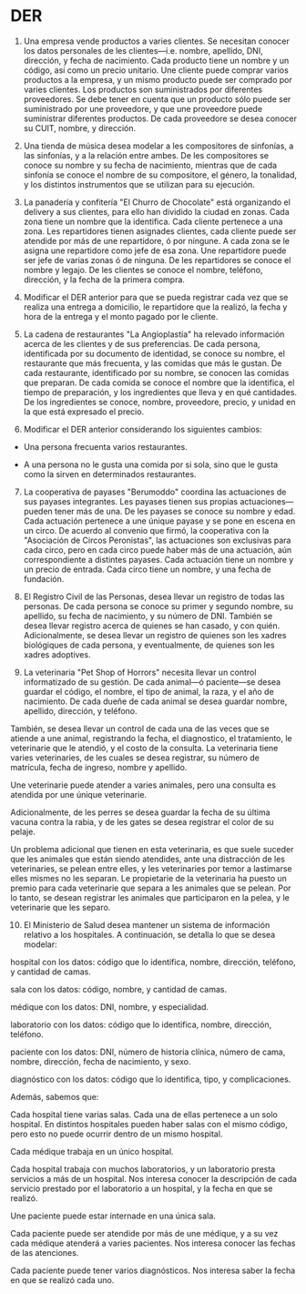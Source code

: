 # DER

1. Una empresa vende productos a varies clientes. Se necesitan conocer los datos personales de les clientes—i.e. nombre, apellido, DNI, dirección, y fecha de nacimiento. Cada producto tiene un nombre y un código, así como un precio unitario. Une cliente puede comprar varios productos a la empresa, y un mismo producto puede ser comprado por varies clientes. Los productos son suministrados por diferentes proveedores. Se debe tener en cuenta que un producto sólo puede ser suministrado por une proveedore, y que une proveedore puede suministrar diferentes productos. De cada proveedore se desea conocer su CUIT, nombre, y dirección.

2. Una tienda de música desea modelar a les compositores de sinfonías, a las sinfonías, y a la relación entre ambes. De les compositores se conoce su nombre y su fecha de nacimiento, mientras que de cada sinfonía se conoce el nombre de su compositore, el género, la tonalidad, y los distintos instrumentos que se utilizan para su ejecución.

3. La panadería y confitería "El Churro de Chocolate" está organizando el delivery a sus clientes, para ello han dividido la ciudad en zonas. Cada zona tiene un nombre que la identifica. Cada cliente pertenece a una zona. Les repartidores tienen asignades clientes, cada cliente puede ser atendide por más de une repartidore, ó por ningune. A cada zona se le asigna une repartidore como jefe de esa zona. Une repartidore puede ser jefe de varias zonas ó de ninguna. De les repartidores se conoce el nombre y legajo. De les clientes se conoce el nombre, teléfono, dirección, y la fecha de la primera compra.

4. Modificar el DER anterior para que se pueda registrar cada vez que se realiza una entrega a domicilio, le repartidore que la realizó, la fecha y hora de la entrega y el monto pagado por le cliente.

5. La cadena de restaurantes "La Angioplastía" ha relevado información acerca de les clientes y de sus preferencias. De cada persona, identificada por su documento de identidad, se conoce su nombre, el restaurante que más frecuenta, y las comidas que más le gustan. De cada restaurante, identificado por su nombre, se conocen las comidas que preparan. De cada comida se conoce el nombre que la identifica, el tiempo de preparación, y los ingredientes que lleva y en qué cantidades. De los ingredientes se conoce, nombre, proveedore, precio, y unidad en la que está expresado el precio.

6. Modificar el DER anterior considerando los siguientes cambios:

  - Una persona frecuenta varios restaurantes.

  - A una persona no le gusta una comida por si sola, sino que le gusta como la sirven en determinados restaurantes.

7. La cooperativa de payases "Berumoddo" coordina las actuaciones de sus payases integrantes. Les payases tienen sus propias actuaciones—pueden tener más de una. De les payases se conoce su nombre y edad. Cada actuación pertenece a une únique payase y se pone en escena en un circo. De acuerdo al convenio que firmó, la cooperativa con la "Asociación de Circos Peronistas", las actuaciones son exclusivas para cada circo, pero en cada circo puede haber más de una actuación, aún correspondiente a distintes payases. Cada actuación tiene un nombre y un precio de entrada. Cada circo tiene un nombre, y una fecha de fundación.

8. El Registro Civil de las Personas, desea llevar un registro de todas las personas. De cada persona se conoce su primer y segundo nombre, su apellido, su fecha de nacimiento, y su número de DNI. También se desea llevar registro acerca de quienes se han casado, y con quién. Adicionalmente, se desea llevar un registro de quienes son les xadres biológiques de cada persona, y eventualmente, de quienes son les xadres adoptives.

9. La veterinaria "Pet Shop of Horrors" necesita llevar un control informatizado de su gestión. De cada animal—ó paciente—se desea guardar el código, el nombre, el tipo de animal, la raza, y el año de nacimiento. De cada dueñe de cada animal se desea guardar nombre, apellido, dirección, y teléfono.

También, se desea llevar un control de cada una de las veces que se atiende a une animal, registrando la fecha, el diagnostico, el tratamiento, le veterinarie que le atendió, y el costo de la consulta. La veterinaria tiene varies veterinaries, de les cuales se desea registrar, su número de matrícula, fecha de ingreso, nombre y apellido.

Une veterinarie puede atender a varies animales, pero una consulta es atendida por une únique veterinarie.

Adicionalmente, de les perres se desea guardar la fecha de su última vacuna contra la rabia, y de les gates se desea registrar el color de su pelaje.

Un problema adicional que tienen en esta veterinaria, es que suele suceder que les animales que están siendo atendides, ante una distracción de les veterinaries, se pelean entre elles, y les veterinaries por temor a lastimarse elles mismes no les separan. Le propietarie de la veterinaria ha puesto un premio para cada veterinarie que separa a les animales que se pelean. Por lo tanto, se desean registrar les animales que participaron en la pelea, y le veterinarie que les separo.

10. El Ministerio de Salud desea mantener un sistema de información relativo a los hospitales. A continuación, se detalla lo que se desea modelar:

hospital con los datos: código que lo identifica, nombre, dirección, teléfono, y cantidad de camas.

sala con los datos: código, nombre, y cantidad de camas.

médique con los datos: DNI, nombre, y especialidad.

laboratorio con los datos: código que lo identifica, nombre, dirección, teléfono.

paciente con los datos: DNI, número de historia clínica, número de cama, nombre, dirección, fecha de nacimiento, y sexo.

diagnóstico con los datos: código que lo identifica, tipo, y complicaciones.

Además, sabemos que:

Cada hospital tiene varias salas. Cada una de ellas pertenece a un solo hospital. En distintos hospitales pueden haber salas con el mismo código, pero esto no puede ocurrir dentro de un mismo hospital.

Cada médique trabaja en un único hospital.

Cada hospital trabaja con muchos laboratorios, y un laboratorio presta servicios a más de un hospital. Nos interesa conocer la descripción de cada servicio prestado por el laboratorio a un hospital, y la fecha en que se realizó.

Une paciente puede estar internade en una única sala.

Cada paciente puede ser atendide por más de une médique, y a su vez cada médique atenderá a varies pacientes. Nos interesa conocer las fechas de las atenciones.

Cada paciente puede tener varios diagnósticos. Nos interesa saber la fecha en que se realizó cada uno. 

